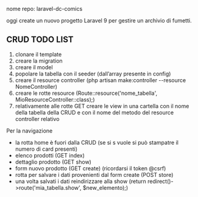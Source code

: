 nome repo: laravel-dc-comics

oggi create un nuovo progetto Laravel 9 per gestire un archivio di fumetti.

## CRUD TODO LIST
1. clonare il template
2. creare la migration
3. creare il model
4. popolare la tabella con il seeder (dall’array presente in config)
5. creare il resource controller (php artisan make:controller --resource NomeController)
6. creare le rotte resource (Route::resource('nome_tabella', MioResourceController::class);)
7. relativamente alle rotte GET creare  le view in una cartella con il nome della tabella della CRUD e con il nome del metodo del resource controller relativo

Per la navigazione
- la rotta home è fuori dalla CRUD (se si s vuole si può stampatre il numero di card presenti)
- elenco prodotti   (GET index)
- dettaglio prodotto (GET show)
- form nuovo prodotto (GET create) (ricordarsi il token @csrf)
- rotta per salvare i dati provenienti dal form create (POST store)
- una volta salvati i dati reindirizzare alla show (return redirect()->route('mia_tabella.show', $new_elemento);)
